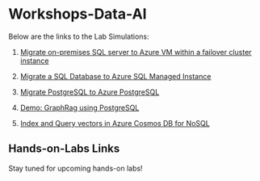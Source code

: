 # Workshops-Data-AI

Below are the links to the Lab Simulations:

1. [Migrate on-premises SQL server to Azure VM within a failover cluster instance](https://360.articulate.com/review/content/5621ceef-33e6-4f63-904e-e0840eebd213/review)

2. [Migrate a SQL Database to Azure SQL Managed Instance](https://360.articulate.com/review/content/40ab7689-3488-4148-b001-7d6a0cfd6e65/review)

3. [Migrate PostgreSQL to Azure PostgreSQL](https://mslabs.cloudguides.com/guides/Migrate%20PostgreSQL%20databases%20to%20Azure%20Interactive%20Workshop)

4. [Demo: GraphRag using PostgreSQL](https://abeomorogbe-graphra-ca.gentledune-632d42cd.eastus2.azurecontainerapps.io/)

5. [Index and Query vectors in Azure Cosmos DB for NoSQL](https://360.articulate.com/review/content/df62ed9e-4357-4a96-9360-f5c4b3301bef/review)

## Hands-on-Labs Links

Stay tuned for upcoming hands-on labs!

